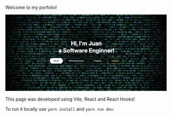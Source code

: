 
Welcome to my porfolio!

![image_2025-09-23-13-59-49](img/image_2025-09-23-13-59-49.png)

This page was developed using Vite, React and React Hooks!

To run it locally use `yarn install` and `yarn run dev`.
